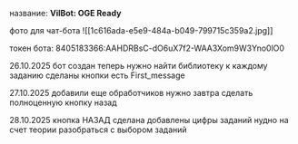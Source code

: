 название: **VilBot: OGE Ready**

фото для чат-бота
![[1c616ada-e5e9-484a-b049-799715c359a2.jpg]]



токен бота: 8405183366:AAHDRBsC-dO6uX7f2-WAA3Xom9W3Yno0lO0




26.10.2025
бот создан
теперь нужно найти библиотеку к каждому заданию
сделаны кнопки 
есть First_message


27.10.2025
добавили еще обработчиков 
нужно завтра сделать полноценную кнопку назад


28.10.2025
кнопка НАЗАД сделана 
добавлены цифры заданий
нудно на счет теории разобраться с выбором заданий



























